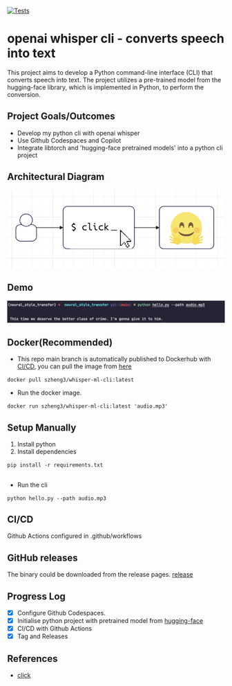 [![Tests](https://github.com/szheng3/neural_style_transfer/actions/workflows/python-app.yml/badge.svg)](https://github.com/szheng3/neural_style_transfer/actions/workflows/python-app.yml)

# openai whisper cli - converts speech into text

This project aims to develop a Python command-line interface (CLI) that converts speech into text. The project utilizes a pre-trained model from the hugging-face library, which is implemented in Python, to perform the conversion.

## Project Goals/Outcomes

* Develop my python cli with openai whisper
* Use Github Codespaces and Copilot
* Integrate libtorch and 'hugging-face pretrained models' into a python cli project

## Architectural Diagram

![image](./assets/diagram.png)
## Demo
![image](./assets/demo1.png)

  
## Docker(Recommended)

* This repo main branch is automatically published to Dockerhub with [CI/CD](https://github.com/szheng3/neural_style_transfer/actions/workflows/publish.yml), you can pull the image from [here](https://hub.docker.com/repository/docker/szheng3/sz-rust-ml/general)
```
docker pull szheng3/whisper-ml-cli:latest
```
* Run the docker image.
```
docker run szheng3/whisper-ml-cli:latest 'audio.mp3'
```

## Setup Manually

1. Install python
2. Install dependencies
```
pip install -r requirements.txt
```


## 
* Run the cli
```
python hello.py --path audio.mp3
```


## CI/CD

Github Actions configured in .github/workflows



## GitHub releases
The binary could be downloaded from the release pages. [release](https://github.com/szheng3/neural_style_transfer/releases)


## Progress Log

- [x] Configure Github Codespaces.
- [x] Initialise python project with pretrained model from [hugging-face](https://huggingface.co/openai/whisper-large)
- [x] CI/CD with Github Actions
- [x] Tag and Releases

## References


* [click](https://github.com/pallets/click)
